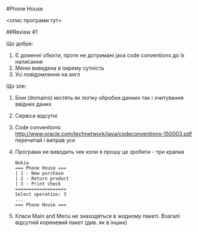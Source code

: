 #Phone House

<опис програми тут>

##Review #1

Що добре:

1. Є доменні обєкти, проте не дотримані java code conventions до їх написання
2. Меню виведена в окрему сутність
3. Усі повідомлення на англ

Що зле:

1. Біни (domains) містять як логіку обробки данних так і зчитування ввідних даних
2. Сервіси відсутні
3. Code conventions: http://www.oracle.com/technetwork/java/codeconventions-150003.pdf
перечитай і виправ усе
4. Програма не виводить чек коли я прошу це зробити - три крапки

    ~~~
    Nokia
    === Phone House ===
    | 1 - New purchase 
    | 2 - Return product
    | 3 - Print check   
    ===================
    Select operation: 3
    ...
    === Phone House ===
    ~~~

5. Класи Main and Menu не знаходяться в жодному пакеті. Взагалі відсутній кореневий пакет (див. як в інших)
